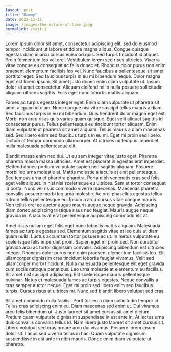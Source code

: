 ```yaml
---
layout: post
title: "Dummy"
date: 2022-11-11
image: /images/the-nature-of-time.jpeg
permalink: /test-1
---
```


Lorem ipsum dolor sit amet, consectetur adipiscing elit, sed do eiusmod tempor incididunt ut labore et dolore magna aliqua. Congue quisque egestas diam in arcu cursus euismod quis. Sed turpis tincidunt id aliquet. Proin fermentum leo vel orci. Vestibulum lorem sed risus ultricies. Viverra vitae congue eu consequat ac felis donec et. Rhoncus dolor purus non enim praesent elementum facilisis leo vel. Nunc faucibus a pellentesque sit amet porttitor eget. Sed faucibus turpis in eu mi bibendum neque. Dolor magna eget est lorem ipsum. Sit amet justo donec enim diam vulputate ut. Ipsum dolor sit amet consectetur. Aliquam eleifend mi in nulla posuere sollicitudin aliquam ultrices sagittis. Felis eget nunc lobortis mattis aliquam.

Fames ac turpis egestas integer eget. Enim diam vulputate ut pharetra sit amet aliquam id diam. Nunc congue nisi vitae suscipit tellus mauris a diam. Sed faucibus turpis in eu mi bibendum. Quis hendrerit dolor magna eget est. Morbi non arcu risus quis varius quam quisque. Eget velit aliquet sagittis id consectetur purus. Tellus pellentesque eu tincidunt tortor aliquam. Enim diam vulputate ut pharetra sit amet aliquam. Tellus mauris a diam maecenas sed. Sed libero enim sed faucibus turpis in eu mi. Eget mi proin sed libero. Dictum at tempor commodo ullamcorper. At ultrices mi tempus imperdiet nulla malesuada pellentesque elit.

Blandit massa enim nec dui. Ut eu sem integer vitae justo eget. Pharetra pharetra massa massa ultricies. Amet est placerat in egestas erat imperdiet. Eleifend donec pretium vulputate sapien nec sagittis aliquam. Posuere morbi leo urna molestie at. Mattis molestie a iaculis at erat pellentesque. Sed tempus urna et pharetra pharetra. Porta nibh venenatis cras sed felis eget velit aliquet. In nisl nisi scelerisque eu ultrices. Sem et tortor consequat id porta. Nunc vel risus commodo viverra maecenas. Maecenas pharetra convallis posuere morbi leo urna molestie. Ac orci phasellus egestas tellus rutrum tellus pellentesque eu. Ipsum a arcu cursus vitae congue mauris. Non tellus orci ac auctor augue mauris augue neque gravida. Adipiscing diam donec adipiscing tristique risus nec feugiat. Mauris augue neque gravida in. A iaculis at erat pellentesque adipiscing commodo elit at.

Amet risus nullam eget felis eget nunc lobortis mattis aliquam. Malesuada fames ac turpis egestas sed. Elementum sagittis vitae et leo duis ut diam quam nulla. Luctus accumsan tortor posuere ac ut. In metus vulputate eu scelerisque felis imperdiet proin. Sapien eget mi proin sed. Non curabitur gravida arcu ac tortor dignissim convallis. Adipiscing bibendum est ultricies integer. Rhoncus dolor purus non enim praesent elementum facilisis leo. Elit ullamcorper dignissim cras tincidunt lobortis feugiat vivamus. Velit sed ullamcorper morbi tincidunt. Nulla malesuada pellentesque elit eget gravida cum sociis natoque penatibus. Leo urna molestie at elementum eu facilisis. Sit amet nisl suscipit adipiscing. Elit scelerisque mauris pellentesque pulvinar. Netus et malesuada fames ac turpis egestas. Neque convallis a cras semper auctor neque. Eget mi proin sed libero enim sed faucibus turpis. Cursus risus at ultrices mi. Nunc sed blandit libero volutpat sed cras.

Sit amet commodo nulla facilisi. Porttitor leo a diam sollicitudin tempor id. Tellus cras adipiscing enim eu. Diam maecenas sed enim ut. Dui vivamus arcu felis bibendum ut. Justo laoreet sit amet cursus sit amet dictum. Pretium quam vulputate dignissim suspendisse in est ante in. At lectus urna duis convallis convallis tellus id. Nam libero justo laoreet sit amet cursus sit. Libero volutpat sed cras ornare arcu dui vivamus. Posuere lorem ipsum dolor sit. Lacus sed viverra tellus in hac. Quam vulputate dignissim suspendisse in est ante in nibh mauris. Donec enim diam vulputate ut pharetra.
